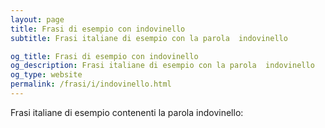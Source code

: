 ```yaml
---
layout: page
title: Frasi di esempio con indovinello 
subtitle: Frasi italiane di esempio con la parola  indovinello

og_title: Frasi di esempio con indovinello 
og_description: Frasi italiane di esempio con la parola  indovinello
og_type: website
permalink: /frasi/i/indovinello.html
---
```


Frasi italiane di esempio contenenti la parola indovinello:


